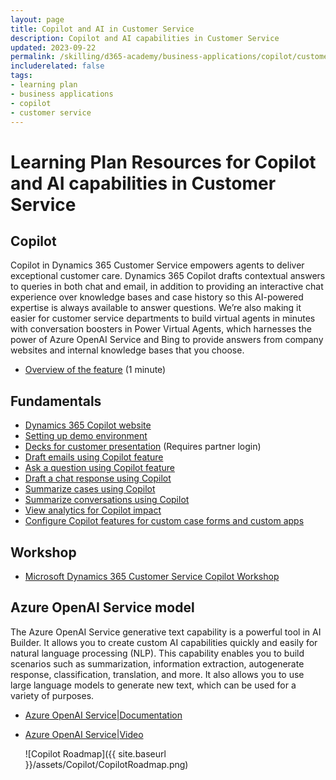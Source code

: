 ```yaml
---
layout: page
title: Copilot and AI in Customer Service
description: Copilot and AI capabilities in Customer Service
updated: 2023-09-22
permalink: /skilling/d365-academy/business-applications/copilot/customerservice
includerelated: false
tags:
- learning plan
- business applications
- copilot
- customer service
---
```


# Learning Plan Resources for Copilot and AI capabilities in Customer Service

## **Copilot** 
Copilot in Dynamics 365 Customer Service empowers agents to deliver exceptional customer care. Dynamics 365 Copilot drafts contextual answers to queries in both chat and email, in addition to providing an interactive chat experience over knowledge bases and case history so this AI-powered expertise is always available to answer questions. We’re also making it easier for customer service departments to build virtual agents in minutes with conversation boosters in Power Virtual Agents, which harnesses the power of Azure OpenAI Service and Bing to provide answers from company websites and internal knowledge bases that you choose.
* <a href="https://www.microsoft.com/en-us/videoplayer/embed/RWZ8m4" target="_blank">Overview of the feature</a> (1 minute)
  
## **Fundamentals** 
* <a href="https://www.microsoft.com/en-us/ai/dynamics-365-ai" target="_blank">Dynamics 365 Copilot website</a>
* <a href="https://learn.microsoft.com/en-us/dynamics365/customer-service/configure-copilot-features" target="_blank">Setting up demo environment</a>
* <a href="https://dynamicspartners.transform.microsoft.com/solution-plays/ai-copilot" target="_blank">Decks for customer presentation</a> (Requires partner login)
* <a href="https://learn.microsoft.com/en-us/dynamics365/customer-service/use-copilot-features#draft-emails" target="_blank">Draft emails using Copilot feature</a>
* <a href="https://learn.microsoft.com/en-us/dynamics365/customer-service/use-copilot-features#ask-a-question" target="_blank">Ask a question using Copilot feature</a>
* <a href="https://learn.microsoft.com/en-us/dynamics365/customer-service/use-copilot-features#draft-a-chat-response" target="_blank">Draft a chat response using Copilot</a>
* <a href="https://learn.microsoft.com/en-us/dynamics365/customer-service/use-copilot-features#summarize-cases" target="_blank">Summarize cases using Copilot</a>
* <a href="https://learn.microsoft.com/en-us/dynamics365/customer-service/use-copilot-features#summarize-conversations" target="_blank">Summarize conversations using Copilot</a>
* <a href="https://learn.microsoft.com/en-us/dynamics365/customer-service/copilot-analytics-report" target="_blank">View analytics for Copilot impact</a>
* <a href="https://learn.microsoft.com/en-us/dynamics365/customer-service/copilot-powerapps-settings" target="_blank">Configure Copilot features for custom case forms and custom apps</a>

## **Workshop** 
* <a href="https://partner.microsoft.com/en-us/asset/collection/dynamics-365-customer-service-copilot-workshop#/" target="_blank">Microsoft Dynamics 365 Customer Service Copilot Workshop</a>

## **Azure OpenAI Service model** 
The Azure OpenAI Service generative text capability is a powerful tool in AI Builder. It allows you to create custom AI capabilities quickly and easily for natural language processing (NLP). This capability enables you to build scenarios such as summarization, information extraction, autogenerate response, classification, translation, and more. It also allows you to use large language models to generate new text, which can be used for a variety of purposes.
* <a href="https://aka.ms/ai-builder/gpt/docs" target="_blank">Azure OpenAI Service|Documentation </a> 
* <a href="https://aka.ms/ai-builder/gpt/video" target="_blank">Azure OpenAI Service|Video </a>

  ![Copilot Roadmap]({{ site.baseurl }}/assets/Copilot/CopilotRoadmap.png)

  
